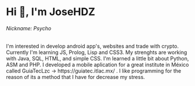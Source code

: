<h1>Hi 👋, I'm JoseHDZ</<h1>
  <h6>Nickname: Psycho</h6>
  I'm interested in develop android app's, websites and trade with crypto.
  Currently I'm learning JS, Prolog, Lisp and CSS3. My strenghts are working with Java, SQL, HTML, and simple CSS. I'm learned a little bit about Python, ASM and PHP.
  I developed a mobile aplication for a great institute in México called GuiaTecLzc -> https://guiatec.itlac.mx/ .
  I like programming for the reason of its a method that I have for decrease my stress.
  
